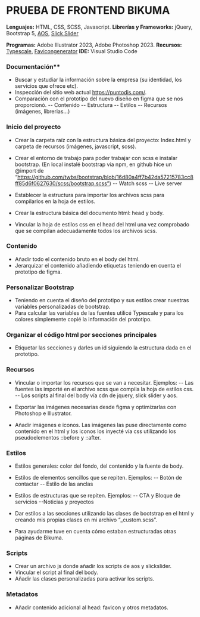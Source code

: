 # **PRUEBA DE FRONTEND BIKUMA**

**Lenguajes:** HTML, CSS, SCSS, Javascript.
**Librerías y Frameworks:** jQuery, Bootstrap 5, [AOS](https://michalsnik.github.io/aos/), [Slick Slider](http://kenwheeler.github.io/slick/)

**Programas:** Adobe Illustrator 2023, Adobe Photoshop 2023.
**Recursos:** [Typescale](https://typescale.com/), [Favicongenerator](https://realfavicongenerator.net/)
**IDE:** Visual Studio Code

### Documentación**

 - Buscar y estudiar la información sobre la empresa (su identidad, los
   servicios que ofrece etc).
 - Inspección del sitio web actual https://puntodis.com/.
 - Comparación con el prototipo del nuevo diseño en figma que se nos proporcionó.
-- Contenido
--  Estructura
-- Estilos
-- Recursos (imágenes, librerias…)

### **Inicio del proyecto**

- Crear la carpeta raíz con la estructura básica del proyecto:
Index.html y carpeta de recursos (imágenes, javascript, scss).
- Crear el entorno de trabajo para poder trabajar con scss e instalar bootstrap.
(En local instalé bootstrap via npm, en github hice un @import de “https://github.com/twbs/bootstrap/blob/16d80a4ff7b42da57215783cc8ff85d6f0627630/scss/bootstrap.scss”)
-- Watch scss
-- Live server

- Establecer la estructura para importar los archivos scss para compilarlos en la hoja de estilos.
- Crear la estructura básica del documento html: head y body.
- Vincular la hoja de estilos css en el head del html una vez comprobado que se compilan adecuadamente todos los archivos scss.

### **Contenido**

- Añadir todo el contenido bruto en el body del html.
- Jerarquizar el contenido añadiendo etiquetas teniendo en cuenta el prototipo de figma.

### **Personalizar Bootstrap**

- Teniendo en cuenta el diseño del prototipo y sus estilos crear nuestras variables personalizadas de bootstrap.
- Para calcular las variables de las fuentes utilicé Typescale y para los colores simplemente copié la información del prototipo.

### **Organizar el código html por secciones principales**

- Etiquetar las secciones y darles un id siguiendo la estructura dada en el prototipo.

### **Recursos**

- Vincular o importar los recursos que se van a necesitar.
Ejemplos:
-- Las fuentes las importé en el archivo scss que compila la hoja de estilos css.
-- Los scripts al final del body vía cdn de jquery, slick slider y aos.

 - Exportar las imágenes necesarias desde figma y optimizarlas con Photoshop e Illustrator.
- Añadir imágenes e iconos. Las imágenes las puse directamente como contenido en el html y los iconos los inyecté vía css utilizando los pseudoelementos ::before y ::after.

### **Estilos**

- Estilos generales: color del fondo, del contenido y la fuente de body.
- Estilos de elementos sencillos que se repiten.
Ejemplos:
-- Botón de contactar
-- Estilo de las anclas
- Estilos de estructuras que se repiten.
Ejemplos:
-- CTA y Bloque de servicios
--Noticias y proyectos

- Dar estilos a las secciones utilizando las clases de bootstrap  en el html y creando mis propias clases en mi archivo “_custom.scss”.
- Para ayudarme tuve en cuenta cómo estaban estructuradas otras páginas de Bikuma.

### **Scripts**

- Crear un archivo js donde añadir los scripts de aos y slickslider.
- Vincular el script al final del body.
- Añadir las clases personalizadas para activar los scripts.

### **Metadatos**

- Añadir contenido adicional al head: favicon y otros metadatos.
